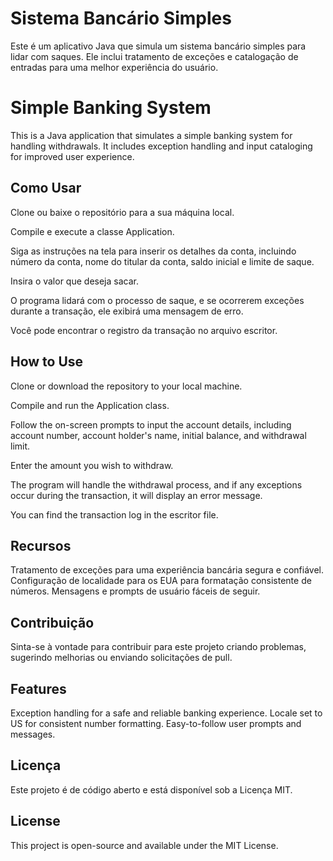 # Sistema Bancário Simples
Este é um aplicativo Java que simula um sistema bancário simples para lidar com saques. Ele inclui tratamento de exceções e catalogação de entradas para uma melhor experiência do usuário.

# Simple Banking System
This is a Java application that simulates a simple banking system for handling withdrawals. It includes exception handling and input cataloging for improved user experience.


## Como Usar
Clone ou baixe o repositório para a sua máquina local.

Compile e execute a classe Application.

Siga as instruções na tela para inserir os detalhes da conta, incluindo número da conta, nome do titular da conta, saldo inicial e limite de saque.

Insira o valor que deseja sacar.

O programa lidará com o processo de saque, e se ocorrerem exceções durante a transação, ele exibirá uma mensagem de erro.

Você pode encontrar o registro da transação no arquivo escritor.


## How to Use
Clone or download the repository to your local machine.

Compile and run the Application class.

Follow the on-screen prompts to input the account details, including account number, account holder's name, initial balance, and withdrawal limit.

Enter the amount you wish to withdraw.

The program will handle the withdrawal process, and if any exceptions occur during the transaction, it will display an error message.

You can find the transaction log in the escritor file.


## Recursos
Tratamento de exceções para uma experiência bancária segura e confiável.
Configuração de localidade para os EUA para formatação consistente de números.
Mensagens e prompts de usuário fáceis de seguir.


## Contribuição
Sinta-se à vontade para contribuir para este projeto criando problemas, sugerindo melhorias ou enviando solicitações de pull.


## Features
Exception handling for a safe and reliable banking experience.
Locale set to US for consistent number formatting.
Easy-to-follow user prompts and messages.


## Licença
Este projeto é de código aberto e está disponível sob a Licença MIT.


## License
This project is open-source and available under the MIT License.
